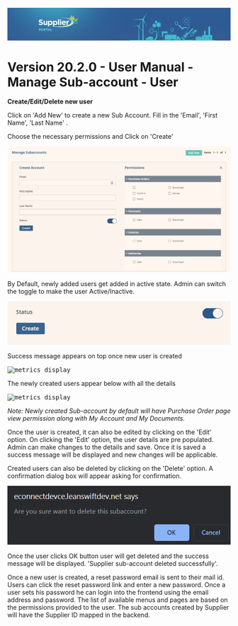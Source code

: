 ![Supplier portal banner](../../../../images/banner-supplier-portal.jpg)

# Version 20.2.0 - User Manual - Manage Sub-account - User


**Create/Edit/Delete new user**

Click on &#39;Add New&#39; to create a new Sub Account. Fill in the &#39;Email&#39;, &#39;First Name&#39;, &#39;Last Name&#39; .

Choose the necessary permissions and Click on &#39;Create&#39;

<kbd>
<img alt="metrics display" src="../../images/usermanual/add-new-subaccount.png"> 
</kbd>

By Default, newly added users get added in active state. Admin can switch the toggle to make the user Active/Inactive.

<kbd>
<img alt="metrics display" src="../../images/usermanual/active-status.png"> 
</kbd>

Success message appears on top once new user is created

<kbd>
<img alt="metrics display" src="../../images/usermanual/subaccount-success-message.png.png"> 
</kbd>

The newly created users appear below with all the details

<kbd>
<img alt="metrics display" src="../../images/usermanual/new-subaccountg.png"> 
</kbd>

_Note: Newly created Sub-account by default will have Purchase Order page view permission along with My Account and My Documents._

Once the user is created, it can also be edited by clicking on the &#39;Edit&#39; option. On clicking the &#39;Edit&#39; option, the user details are pre populated. Admin can make changes to the details and save. Once it is saved a success message will be displayed and new changes will be applicable.

Created users can also be deleted by clicking on the &#39;Delete&#39; option. A confirmation dialog box will appear asking for confirmation.

<kbd>
<img alt="metrics display" src="../../images/usermanual/delete-confirmation.png"> 
</kbd>

 Once the user clicks OK button user will get deleted and the success message will be displayed. &#39;Supplier sub-account deleted successfully&#39;.

Once a new user is created, a reset password email is sent to their mail id. Users can click the reset password link and enter a new password. Once a user sets his password he can login into the frontend using the email address and password. The list of available menus and pages are based on the permissions provided to the user. The sub accounts created by Supplier will have the Supplier ID mapped in the backend. 

